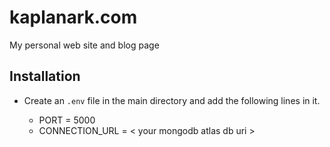 # kaplanark.com
My personal web site and blog page

## Installation
<ul>
    <li>Create an <code>.env</code> file in the main directory and add the following lines in it.</li>
    <ul>
        <li>PORT = 5000</li>
        <li>CONNECTION_URL = < your mongodb atlas db uri ></li>
    </ul>
</ul>